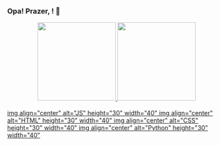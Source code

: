 ### Opa! Prazer, <John Lucas>! :handshake:

<div align="center">
  <a href="https://github.com/<jxhnlcs>">
  <img height="180em" src="https://github-readme-stats.vercel.app/api?username=<jxhnlcs>&show_icons=true&theme=dracula&include_all_commits=true&count_private=true"/>
  <img height="180em" src="https://github-readme-stats.vercel.app/api/top-langs/?username=<jxhnlcs>&layout=compact&langs_count=7&theme=dracula"/>
</div>
 </div>

<div>
  <br>
  img align="center" alt="JS" height="30" width="40"
  img align="center" alt="HTML" height="30" width="40"
  img align="center" alt="CSS" height="30" width="40"
  img align="center" alt="Python" height="30" width="40"
</div>
  
 
